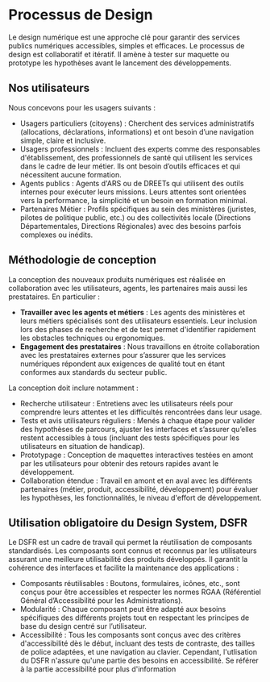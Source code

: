 # Processus de Design

Le design numérique est une approche clé pour garantir des services publics numériques accessibles, simples et efficaces. Le processus de design est collaboratif et itératif. Il amène à tester sur maquette ou prototype les hypothèses avant le lancement des développements.

## Nos utilisateurs
Nous concevons pour les usagers suivants :
* Usagers particuliers (citoyens) : Cherchent des services administratifs (allocations, déclarations, informations) et ont besoin d’une navigation simple, claire et inclusive.
* Usagers professionnels : Incluent des experts comme des responsables d'établissement, des professionnels de santé qui utilisent les services dans le cadre de leur métier. Ils ont besoin d’outils efficaces et qui nécessitent aucune formation.
* Agents publics : Agents d'ARS ou de DREETs qui utilisent des outils internes pour exécuter leurs missions. Leurs attentes sont orientées vers la performance, la simplicité et un besoin en formation minimal.
* Partenaires Métier : Profils spécifiques au sein des ministères (juristes, pilotes de politique public, etc.) ou des collectivités locale (Directions Départementales, Directions Régionales) avec des besoins parfois complexes ou inédits.

## Méthodologie de conception
La conception des nouveaux produits numériques est réalisée en collaboration avec les utilisateurs, agents, les partenaires mais aussi les prestataires. En particulier :
* **Travailler avec les agents et métiers** : Les agents des ministères et leurs métiers spécialisés sont des utilisateurs essentiels. Leur inclusion lors des phases de recherche et de test permet d'identifier rapidement les obstacles techniques ou ergonomiques.
* **Engagement des prestataires** : Nous travaillons en étroite collaboration avec les prestataires externes pour s’assurer que les services numériques répondent aux exigences de qualité tout en étant conformes aux standards du secteur public.

La conception doit inclure notamment :
* Recherche utilisateur : Entretiens avec les utilisateurs réels pour comprendre leurs attentes et les difficultés rencontrées dans leur usage.
* Tests et avis utilisateurs réguliers : Menés à chaque étape pour valider des hypothèses de parcours, ajuster les interfaces et s’assurer qu’elles restent accessibles à tous (incluant des tests spécifiques pour les utilisateurs en situation de handicap).
* Prototypage : Conception de maquettes interactives testées en amont par les utilisateurs pour obtenir des retours rapides avant le développement.
* Collaboration étendue : Travail en amont et en aval avec les différents partenaires (métier, produit, accessibilité, développement) pour évaluer les hypothèses, les fonctionnalités, le niveau d'effort de développement.

## Utilisation obligatoire du Design System, DSFR
Le DSFR est un cadre de travail qui permet la réutilisation de composants standardisés. Les composants sont connus et reconnus par les utilisateurs assurant une meilleure utilisabilité des produits développés. Il garantit la cohérence des interfaces et facilite la maintenance des applications :
* Composants réutilisables : Boutons, formulaires, icônes, etc., sont conçus pour être accessibles et respecter les normes RGAA (Référentiel Général d’Accessibilité pour les Administrations).
* Modularité : Chaque composant peut être adapté aux besoins spécifiques des différents projets tout en respectant les principes de base du design centré sur l’utilisateur.
* Accessibilité : Tous les composants sont conçus avec des critères d'accessibilité dès le début, incluant des tests de contraste, des tailles de police adaptées, et une navigation au clavier. Cependant, l'utlisation du DSFR n'assure qu'une partie des besoins en accessibilité. Se référer à la partie accessibilité pour plus d'information
